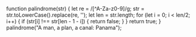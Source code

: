 function palindrome(str) {
    let re = /[^A-Za-z0-9]/g;
    str = str.toLowerCase().replace(re, '');
    let len = str.length;
    for (let i = 0; i < len/2; i++) {
      if (str[i] !== str[len - 1 - i]) {
          return false;
      }
    }
    return true;
   }
   palindrome("A man, a plan, a canal: Panama");
